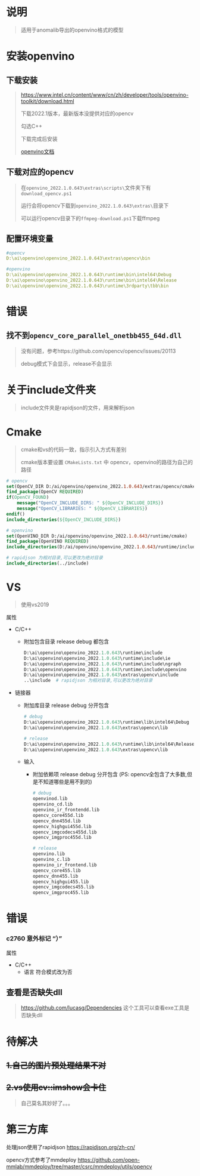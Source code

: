 # 说明

> 适用于anomalib导出的openvino格式的模型



# 安装openvino

## 下载安装

> https://www.intel.cn/content/www/cn/zh/developer/tools/openvino-toolkit/download.html
>
> 下载2022.1版本，最新版本没提供对应的opencv
>
> 勾选C++
>
> 下载完成后安装
>
> [openvino文档](https://docs.openvino.ai/latest/)

## 下载对应的opencv

> 在`openvino_2022.1.0.643\extras\scripts\`文件夹下有`download_opencv.ps1`
>
> 运行会将opencv下载到`openvino_2022.1.0.643\extras\`目录下
>
> 可以运行opencv目录下的`ffmpeg-download.ps1`下载ffmpeg

## 配置环境变量

```yaml
#opencv
D:\ai\openvino\openvino_2022.1.0.643\extras\opencv\bin

#openvino
D:\ai\openvino\openvino_2022.1.0.643\runtime\bin\intel64\Debug
D:\ai\openvino\openvino_2022.1.0.643\runtime\bin\intel64\Release
D:\ai\openvino\openvino_2022.1.0.643\runtime\3rdparty\tbb\bin
```

# 错误

## 找不到`opencv_core_parallel_onetbb455_64d.dll`

> 没有问题，参考https://github.com/opencv/opencv/issues/20113
>
> debug模式下会显示，release不会显示



# 关于include文件夹

> include文件夹是rapidjson的文件，用来解析json



# Cmake

> cmake和vs的代码一致，指示引入方式有差别
>
> cmake版本要设置 `CMakeLists.txt` 中 opencv，openvino的路径为自己的路径

```cmake
# opencv
set(OpenCV_DIR D:/ai/openvino/openvino_2022.1.0.643/extras/opencv/cmake)
find_package(OpenCV REQUIRED)
if(OpenCV_FOUND)
    message("OpenCV_INCLUDE_DIRS: " ${OpenCV_INCLUDE_DIRS})
    message("OpenCV_LIBRARIES: " ${OpenCV_LIBRARIES})
endif()
include_directories(${OpenCV_INCLUDE_DIRS})

# openvino
set(OpenVINO_DIR D:/ai/openvino/openvino_2022.1.0.643/runtime/cmake)
find_package(OpenVINO REQUIRED)
include_directories(D:/ai/openvino/openvino_2022.1.0.643/runtime/include)

# rapidjson 为相对目录,可以更改为绝对目录
include_directories(../include)
```

# VS

> 使用vs2019

属性

- C/C++

  - 附加包含目录 release debug 都包含

    ```python
    D:\ai\openvino\openvino_2022.1.0.643\runtime\include
    D:\ai\openvino\openvino_2022.1.0.643\runtime\include\ie
    D:\ai\openvino\openvino_2022.1.0.643\runtime\include\ngraph
    D:\ai\openvino\openvino_2022.1.0.643\runtime\include\openvino
    D:\ai\openvino\openvino_2022.1.0.643\extras\opencv\include
    ..\include	# rapidjson 为相对目录,可以更改为绝对目录
    ```

- 链接器

  - 附加库目录 release debug 分开包含

    ```python
    # debug
    D:\ai\openvino\openvino_2022.1.0.643\runtime\lib\intel64\Debug
    D:\ai\openvino\openvino_2022.1.0.643\extras\opencv\lib

    # release
    D:\ai\openvino\openvino_2022.1.0.643\runtime\lib\intel64\Release
    D:\ai\openvino\openvino_2022.1.0.643\extras\opencv\lib
    ```

  - 输入

    - 附加依赖项 release debug 分开包含 (PS: opencv全包含了大多数,但是不知道哪些是用不到的)

      ```python
      # debug
      openvinod.lib
      openvino_cd.lib
      openvino_ir_frontendd.lib
      opencv_core455d.lib
      opencv_dnn455d.lib
      opencv_highgui455d.lib
      opencv_imgcodecs455d.lib
      opencv_imgproc455d.lib
      
      # release
      openvino.lib
      openvino_c.lib
      openvino_ir_frontend.lib
      opencv_core455.lib
      opencv_dnn455.lib
      opencv_highgui455.lib
      opencv_imgcodecs455.lib
      opencv_imgproc455.lib
      ```

# 错误

### c2760 意外标记 “）”

属性

- C/C++
  - 语言 符合模式改为否

## 查看是否缺失dll

> https://github.com/lucasg/Dependencies 这个工具可以查看exe工具是否缺失dll



# 待解决

## ~~1.自己的图片预处理结果不对~~

##  ~~2.vs使用cv::imshow会卡住~~

> 自己莫名其妙好了。。。



# 第三方库

处理json使用了rapidjson https://rapidjson.org/zh-cn/

opencv方式参考了mmdeploy https://github.com/open-mmlab/mmdeploy/tree/master/csrc/mmdeploy/utils/opencv
